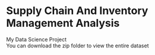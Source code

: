 # Supply Chain And Inventory Management Analysis
My Data Science Project
<br>
You can download the zip folder to view the entire dataset
